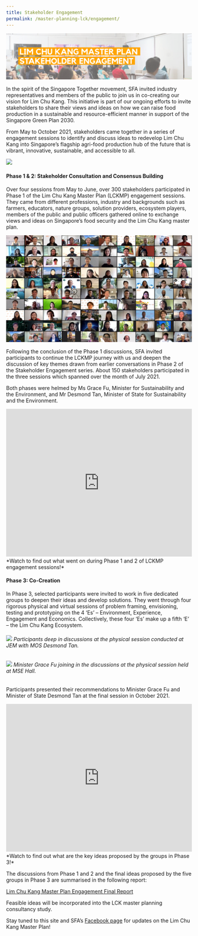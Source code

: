 ```yaml
---
title: Stakeholder Engagement
permalink: /master-planning-lck/engagement/
---
```

![Alt text for image on Isomer site](/images/Stakeholder%20Engagement.png)

In the spirit of the Singapore Together movement, SFA invited industry representatives and members of the public to join us in co-creating our vision for Lim Chu Kang. This initiative is part of our ongoing efforts to invite stakeholders to share their views and ideas on how we can raise food production in a sustainable and resource-efficient manner in support of the Singapore Green Plan 2030.

From May to October 2021, stakeholders came together in a series of engagement sessions to identify and discuss ideas to redevelop Lim Chu Kang into Singapore’s flagship agri-food production hub of the future that is vibrant, innovative, sustainable, and accessible to all.

![](/images/lckmp%20roadmap%20draft%202.jpg)

#### **Phase 1 & 2: Stakeholder Consultation and Consensus Building**

Over four sessions from May to June, over 300 stakeholders participated in Phase 1 of the Lim Chu Kang Master Plan (LCKMP) engagement sessions.  They came from different professions, industry and backgrounds such as farmers, educators, nature groups, solution providers, ecosystem players, members of the public and public officers gathered online to exchange views and ideas on Singapore’s food security and the Lim Chu Kang master plan.
 
![](/images/Picture1.png)
 
Following the conclusion of the Phase 1 discussions, SFA invited participants to continue the LCKMP journey with us and deepen the discussion of key themes drawn from earlier conversations in Phase 2 of the Stakeholder Engagement series.  About 150 stakeholders participated in the three sessions which spanned over the month of July 2021.

Both phases were helmed by Ms Grace Fu, Minister for Sustainability and the Environment, and Mr Desmond Tan, Minister of State for Sustainability and the Environment.
 
<iframe width="100%" height="400" src="https://www.youtube.com/embed/LsTPwKmvkvw" title="YouTube video player" frameborder="0" allow="accelerometer; autoplay; clipboard-write; encrypted-media; gyroscope; picture-in-picture" allowfullscreen></iframe> *Watch to find out what went on during Phase 1 and 2 of LCKMP engagement sessions!*

#### **Phase 3: Co-Creation**

In Phase 3, selected participants were invited to work in five dedicated groups to deepen their ideas and develop solutions.  They went through four rigorous physical and virtual sessions of problem framing, envisioning, testing and prototyping on the 4 ‘Es’ – Environment, Experience, Engagement and Economics.  Collectively, these four ‘Es’ make up a fifth ‘E’ – the Lim Chu Kang Ecosystem.

###### ![](/images/168A8065.jpg) Participants deep in discussions at the physical session conducted at JEM with MOS Desmond Tan. 

###### ![](/images/SFA%20LCKMP-39.jpg) Minister Grace Fu joining in the discussions at the physical session held at MSE Hall.

Participants presented their recommendations to Minister Grace Fu and Minister of State Desmond Tan at the final session in October 2021.    

<iframe width="100%" height="400" src="https://www.youtube.com/embed/MyaiYQEXr7U" title="YouTube video player" frameborder="0" allow="accelerometer; autoplay; clipboard-write; encrypted-media; gyroscope; picture-in-picture" allowfullscreen></iframe> *Watch to find out what are the key ideas proposed by the groups in Phase 3!*

The discussions from Phase 1 and 2 and the final ideas proposed by the five groups in Phase 3 are summarised in the following report:

[Lim Chu Kang Master Plan Engagement Final Report](/files/Final%20Report%20for%20LCKMP%20Engagement.pdf)

Feasible ideas will be incorporated into the LCK master planning consultancy study.

Stay tuned to this site and SFA’s [Facebook page](https://www.facebook.com/SGFoodAgency/) for updates on the Lim Chu Kang Master Plan!